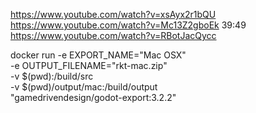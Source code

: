 https://www.youtube.com/watch?v=xsAyx2r1bQU
https://www.youtube.com/watch?v=Mc13Z2gboEk
39:49
https://www.youtube.com/watch?v=RBotJacQycc


docker run -e EXPORT_NAME="Mac OSX"  \
       -e OUTPUT_FILENAME="rkt-mac.zip" \
       -v $(pwd):/build/src \
       -v $(pwd)/output/mac:/build/output  \
         "gamedrivendesign/godot-export:3.2.2"
